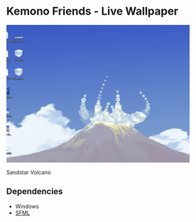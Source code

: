 # Kemono Friends - Live Wallpaper

![Demo](./demo.gif)

Sandstar Volcano

## Dependencies

* Windows
* [SFML](https://github.com/SFML/SFML)
